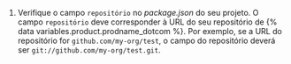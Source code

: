 1. Verifique o campo `repositório` no *package.json* do seu projeto. O campo `repositório` deve corresponder à URL do seu repositório de {% data variables.product.prodname_dotcom %}. Por exemplo, se a URL do repositório for `github.com/my-org/test`, o campo do repositório deverá ser `git://github.com/my-org/test.git`.

